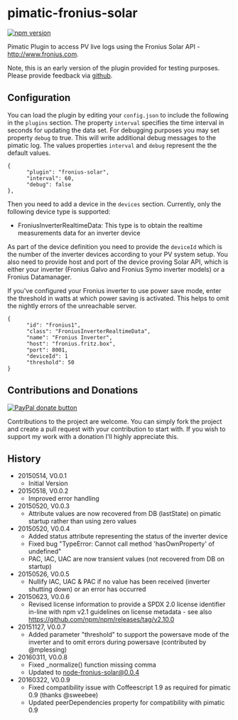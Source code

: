 # pimatic-fronius-solar

[![npm version](https://badge.fury.io/js/pimatic-fronius-solar.svg)](http://badge.fury.io/js/pimatic-fronius-solar)

Pimatic Plugin to access PV live logs using the Fronius Solar API - <http://www.fronius.com>.

Note, this is an early version of the plugin provided for testing purposes. Please provide feedback via 
[github](https://github.com/mwittig/node-fronius-solar/issues).

## Configuration

You can load the plugin by editing your `config.json` to include the following in the `plugins` section. The property 
`interval` specifies the time interval in seconds for updating the data set. For debugging purposes you may set 
property `debug` to true. This will write additional debug messages to the pimatic log. The values
properties `interval` and `debug` represent the the default values. 

    {
          "plugin": "fronius-solar",
          "interval": 60,
          "debug": false
    },

Then you need to add a device in the `devices` section. Currently, only the following device type is supported:

* FroniusInverterRealtimeData: This type is to obtain the realtime measurements data for an inverter device
  
As part of the device definition you need to provide the `deviceId` which is the number of the inverter devices 
according to your PV system setup. You also need to provide host and port of the device proving Solar API, which is 
either your inverter (Fronius Galvo and Fronius Symo inverter models) or a  Fronius Datamanager.

If you've configured your Fronius inverter to use power save mode, enter the threshold in watts at which power saving is activated. This helps to omit the nightly errors of the unreachable server.

    {
          "id": "fronius1",
          "class": "FroniusInverterRealtimeData",
          "name": "Fronius Inverter",
          "host": "fronius.fritz.box",
          "port": 8001,
          "deviceId": 1
          "threshold": 50
    }

## Contributions and Donations

[![PayPal donate button](https://img.shields.io/paypal/donate.png?color=blue)](https://www.paypal.com/cgi-bin/webscr?cmd=_s-xclick&hosted_button_id=E44SSB34CVXP2)

Contributions to the project are welcome. You can simply fork the project and create a pull request with your contribution to start with. If you wish to support my work with a donation I'll highly appreciate this. 

## History

* 20150514, V0.0.1
    * Initial Version
* 20150518, V0.0.2
    * Improved error handling
* 20150520, V0.0.3
    * Attribute values are now recovered from DB (lastState) on pimatic startup rather than using zero values
* 20150520, V0.0.4
    * Added status attribute representing the status of the inverter device
    * Fixed bug "TypeError: Cannot call method 'hasOwnProperty' of undefined"
    * PAC, IAC, UAC are now transient values (not recovered from DB on startup)
* 20150526, V0.0.5
    * Nullify IAC, UAC & PAC if no value has been received (inverter shutting down) or an error has occurred
* 20150623, V0.0.6
    * Revised license information to provide a SPDX 2.0 license identifier in-line with npm v2.1 guidelines on license
      metadata - see also https://github.com/npm/npm/releases/tag/v2.10.0
* 20151127, V0.0.7
    * Added parameter "threshold" to support the powersave mode of the inverter and to omit errors during 
      powersave (contributed by @mplessing)
* 20160311, V0.0.8      
    * Fixed _normalize() function missing comma
    * Updated to node-fronius-solar@0.0.4
* 20160322, V0.0.9
    * Fixed compatibility issue with Coffeescript 1.9 as required for pimatic 0.9 (thanks @sweebee)
    * Updated peerDependencies property for compatibility with pimatic 0.9